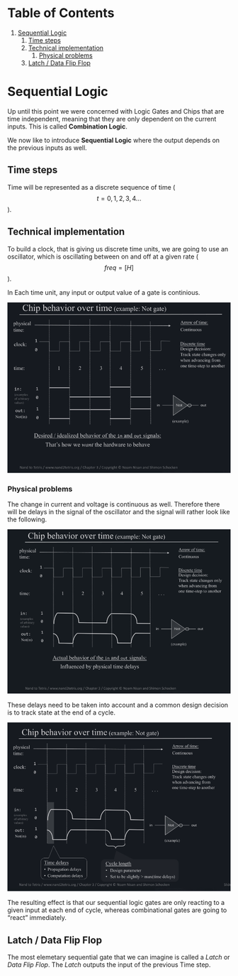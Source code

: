 
# Table of Contents

1.  [Sequential Logic](#org675be25)
    1.  [Time steps](#orge762a6a)
    2.  [Technical implementation](#org7f8179a)
        1.  [Physical problems](#org1d0920f)
    3.  [Latch / Data Flip Flop](#orgd794f68)



<a id="org675be25"></a>

# Sequential Logic

Up until this point we were concerned with Logic Gates and Chips that are time independent, meaning that they are only dependent on the current inputs. This is called **Combination Logic**.

We now like to introduce **Sequential Logic** where the output depends on the previous inputs as well.


<a id="orge762a6a"></a>

## Time steps

Time will be represented as a discrete sequence of time ($$t = 0, 1, 2, 3, 4 ...$$).


<a id="org7f8179a"></a>

## Technical implementation

To build a clock, that is giving us discrete time units, we are going to use an oscillator, which is oscillating between on and off at a given rate ($$ freq=[H] $$).

In Each time unit, any input or output value of a gate is continious.

![img](imgs/clock_ideal.png)


<a id="org1d0920f"></a>

### Physical problems

The change in current and voltage is continuous as well. Therefore there will be delays in the signal of the oscillator and the signal will rather look like the following.

![img](imgs/clock_real.png)

These delays need to be taken into account and a common design decision is to track state at the end of a cycle.

![img](imgs/clock_design.png)

The resulting effect is that our sequential logic gates are only reacting to a given input at each end of cycle, whereas combinational gates are going to &ldquo;react&rdquo; immediately.


<a id="orgd794f68"></a>

## Latch / Data Flip Flop

The most elemetary sequential gate that we can imagine is called a *Latch* or *Data Flip Flop*. The *Latch* outputs the input of the previous Time step.

